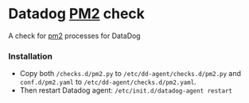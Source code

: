 # Datadog [PM2][pm2] check
A check for [pm2][pm2] processes for DataDog

### Installation

  - Copy both `/checks.d/pm2.py` to `/etc/dd-agent/checks.d/pm2.py` and `conf.d/pm2.yaml` to `/etc/dd-agent/checks.d/pm2.yaml`.
  - Then restart Datadog agent:  `/etc/init.d/datadog-agent restart`

[pm2]: <http://pm2.keymetrics.io/>
